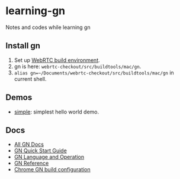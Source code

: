 # learning-gn

Notes and codes while learning gn

## Install gn

1. Set up [WebRTC build environment](https://webrtc.org/native-code/development/).
2. gn is here: `webrtc-checkout/src/buildtools/mac/gn`.
3. `alias gn=~/Documents/webrtc-checkout/src/buildtools/mac/gn` in current shell.

## Demos

* [simple](/simple): simplest hello world demo.

## Docs
* [All GN Docs](https://chromium.googlesource.com/chromium/src/+/master/tools/gn/docs)
* [GN Quick Start Guide](https://chromium.googlesource.com/chromium/src/+/master/tools/gn/docs/quick_start.md)
* [GN Language and Operation](https://chromium.googlesource.com/chromium/src/+/master/tools/gn/docs/language.md)
* [GN Reference](https://chromium.googlesource.com/chromium/src/+/master/tools/gn/docs/reference.md)
* [Chrome GN build configuration](http://www.chromium.org/developers/gn-build-configuration)
